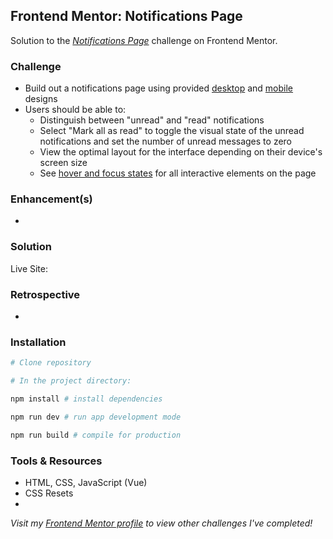 ## Frontend Mentor: Notifications Page

Solution to the _[Notifications Page](https://www.frontendmentor.io/challenges/notifications-page-DqK5QAmKbC/hub)_ challenge on Frontend Mentor.

### Challenge

- Build out a notifications page using provided [desktop](/assets/design/desktop-design.jpg) and [mobile](/assets/design/mobile-design.jpg) designs
- Users should be able to:
  - Distinguish between "unread" and "read" notifications
  - Select "Mark all as read" to toggle the visual state of the unread notifications and set the number of unread messages to zero
  - View the optimal layout for the interface depending on their device's screen size
  - See [hover and focus states](/assets/design/active-state.jpg) for all interactive elements on the page

### Enhancement(s)

-

### Solution

Live Site: []()

### Retrospective

-

### Installation

```sh
# Clone repository

# In the project directory:

npm install # install dependencies

npm run dev # run app development mode

npm run build # compile for production
```

### Tools & Resources

- HTML, CSS, JavaScript (Vue)
- CSS Resets
- []()

_Visit my [Frontend Mentor profile](https://www.frontendmentor.io/profile/tinuola) to view other challenges I've completed!_
